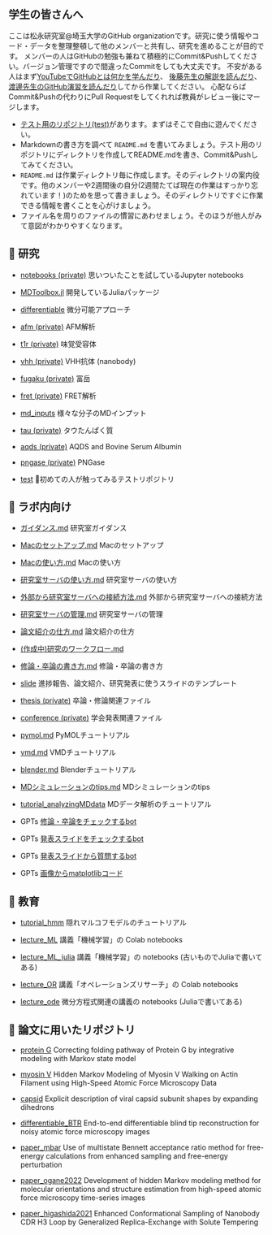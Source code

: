 ## 学生の皆さんへ

ここは松永研究室@埼玉大学のGitHub organizationです。研究に使う情報やコード・データを整理整頓して他のメンバーと共有し、研究を進めることが目的です。
メンバーの人はGitHubの勉強も兼ねて積極的にCommit&Pushしてください。バージョン管理ですので間違ったCommitをしても大丈夫です。
不安がある人はまず[YouTubeでGitHubとは何かを学んだり](https://www.youtube.com/results?search_query=GitHub+初心者)、
[後藤先生の解説を読んだり](https://www.aise.ics.saitama-u.ac.jp/~gotoh/IntroGitHub.html)、
[渡邊先生のGitHub演習を読んだり](https://kaityo256.github.io/github/)してから作業してください。
心配ならばCommit&Pushの代わりにPull Requestをしてくれれば教員がレビュー後にマージします。

- [テスト用のリポジトリ(test)](https://github.com/matsunagalab/test)があります。まずはそこで自由に遊んでください。
- Markdownの書き方を調べて `README.md` を書いてみましょう。テスト用のリポジトリにディレクトリを作成してREADME.mdを書き、Commit&Pushしてみてください。
- `README.md` は作業ディレクトリ毎に作成します。そのディレクトリの案内役です。他のメンバーや2週間後の自分(2週間たてば現在の作業はすっかり忘れています！)のためを思って書きましょう。そのディレクトリですぐに作業できる情報を書くことを心がけましょう。
- ファイル名を周りのファイルの慣習にあわせましょう。そのほうが他人がみて意図がわかりやすくなります。

## 🗼 研究

- [notebooks (private)](https://github.com/matsunagalab/notebooks) 思いついたことを試しているJupyter notebooks

- [MDToolbox.jl](https://github.com/matsunagalab/MDToolbox.jl) 開発しているJuliaパッケージ

- [differentiable](https://github.com/matsunagalab/differentiable) 微分可能アプローチ

- [afm (private)](https://github.com/matsunagalab/afm) AFM解析

- [t1r (private)](https://github.com/matsunagalab/t1r) 味覚受容体

- [vhh (private)](https://github.com/matsunagalab/vhh) VHH抗体 (nanobody)

- [fugaku (private)](https://github.com/matsunagalab/fugaku) 富岳

- [fret (private)](https://github.com/matsunagalab/fret) FRET解析

- [md_inputs](https://github.com/matsunagalab/md_inputs) 様々な分子のMDインプット

- [tau (private)](https://github.com/matsunagalab/tau) タウたんぱく質

- [aqds (private)](https://github.com/matsunagalab/aqds) AQDS and Bovine Serum Albumin

- [pngase (private)](https://github.com/matsunagalab/pngase) PNGase

- [test](https://github.com/matsunagalab/test) 🔰初めての人が触ってみるテストリポジトリ

## 🐤 ラボ内向け

- [ガイダンス.md](https://github.com/matsunagalab/howto/blob/main/ガイダンス.md) 研究室ガイダンス

- [Macのセットアップ.md](https://github.com/matsunagalab/howto/blob/main/Macのセットアップ.md) Macのセットアップ

- [Macの使い方.md](https://github.com/matsunagalab/howto/blob/main/Macの使い方.md) Macの使い方

- [研究室サーバの使い方.md](https://github.com/matsunagalab/howto/blob/main/研究室サーバの使い方.md) 研究室サーバの使い方

- [外部から研究室サーバへの接続方法.md](https://github.com/matsunagalab/howto/blob/main/外部から研究室サーバへの接続方法.md) 外部から研究室サーバへの接続方法

- [研究室サーバの管理.md](https://github.com/matsunagalab/howto/blob/main/研究室サーバの管理.md) 研究室サーバの管理

- [論文紹介の仕方.md](https://github.com/matsunagalab/howto/blob/main/論文紹介の仕方.md) 論文紹介の仕方

- [(作成中)研究のワークフロー.md](https://github.com/matsunagalab/howto/blob/main/研究のワークフロー.md)

- [修論・卒論の書き方.md](https://github.com/matsunagalab/howto/blob/main/修論・卒論の書き方.md) 修論・卒論の書き方

- [slide](https://github.com/matsunagalab/slide) 進捗報告、論文紹介、研究発表に使うスライドのテンプレート

- [thesis (private)](https://github.com/matsunagalab/thesis) 卒論・修論関連ファイル

- [conference (private)](https://github.com/matsunagalab/conference) 学会発表関連ファイル

- [pymol.md](https://github.com/matsunagalab/tutorial_viz/blob/main/pymol.md) PyMOLチュートリアル

- [vmd.md](https://github.com/matsunagalab/tutorial_viz/blob/main/vmd.md) VMDチュートリアル

- [blender.md](https://github.com/matsunagalab/tutorial_viz/blob/main/blender.md) Blenderチュートリアル

- [MDシミュレーションのtips.md](https://github.com/matsunagalab/howto/blob/main/MDシミュレーションのtips.md) MDシミュレーションのtips

- [tutorial_analyzingMDdata](https://github.com/matsunagalab/tutorial_analyzingMDdata) MDデータ解析のチュートリアル

- GPTs [修論・卒論をチェックするbot](https://chatgpt.com/g/g-o6tmVEUZK-xiu-lun-zu-lun-wotietukusurubot)

- GPTs [発表スライドをチェックするbot](https://chatgpt.com/g/g-anaTsfi19-fa-biao-suraitowotietukusurubot)

- GPTs [発表スライドから質問するbot](https://chatgpt.com/g/g-ajvKmcCyp-fa-biao-suraitokarazhi-wen-surubot)

- GPTs [画像からmatplotlibコード](https://chatgpt.com/g/g-Qnv6cvunS-hua-xiang-karamatplotlibkoto)

## 🤯 教育

- [tutorial_hmm](https://github.com/matsunagalab/tutorial_hmm) 隠れマルコフモデルのチュートリアル

- [lecture_ML](https://github.com/matsunagalab/lecture_ML) 講義「機械学習」の Colab notebooks

- [lecture_ML_julia](https://github.com/matsunagalab/lecture_ML_julia) 講義「機械学習」の notebooks (古いものでJuliaで書いてある)

- [lecture_OR](https://github.com/matsunagalab/lecture_OR) 講義「オペレーションズリサーチ」の Colab notebooks

- [lecture_ode](https://github.com/matsunagalab/lecture_ode) 微分方程式関連の講義の notebooks (Juliaで書いてある)

## 🌟 論文に用いたリポジトリ

- [protein G](https://github.com/matsunagalab/proteing) Correcting folding pathway of Protein G by integrative modeling with Markov state model

- [myosin V](https://github.com/matsunagalab/myosinV) Hidden Markov Modeling of Myosin V Walking on Actin Filament using High-Speed Atomic Force Microscopy Data

- [capsid](https://github.com/matsunagalab/capsid) Explicit description of viral capsid subunit shapes by expanding dihedrons

- [differentiable_BTR](https://github.com/matsunagalab/differentiable_BTR) End-to-end differentiable blind tip reconstruction for noisy atomic force microscopy images

- [paper_mbar](https://github.com/matsunagalab/paper_mbar) Use of multistate Bennett acceptance ratio method for free-energy calculations from enhanced sampling and free-energy perturbation

- [paper_ogane2022](https://github.com/matsunagalab/paper_ogane2022) Development of hidden Markov modeling method for molecular orientations and structure estimation from high-speed atomic force microscopy time-series images

- [paper_higashida2021](https://github.com/matsunagalab/paper_higashida2021) Enhanced Conformational Sampling of Nanobody CDR H3 Loop by Generalized Replica-Exchange with Solute Tempering

